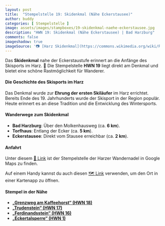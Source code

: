 ```yaml
---
layout: post
title:  "Stempelstelle 19: Skidenkmal (Nähe Eckerstausee)"
author: buddy
categories: [ Stempelstelle ]
image: assets/images/stampboxes/19-skidenkmal-naehe-eckerstausee.jpg
description: "HWN 19: Skidenkmal (Nähe Eckerstausee) | Bad Harzburg"
comments: false
imageshadow: true
imageSource: '📷 [Harz Skidenkmal](https://commons.wikimedia.org/wiki/File:Harz_Skidenkmal.JPG) von <a href="//commons.wikimedia.org/wiki/User:Enter" title="User:Enter">Enter</a> unter Lizenz [CC BY-SA 4.0](https://creativecommons.org/licenses/by-sa/4.0)'
---
```


Das **Skidenkmal** nahe der Eckerstaustufe erinnert an die Anfänge des Skisports im Harz. 🎿 Die Stempelstelle **HWN 19** liegt direkt am Denkmal und bietet eine schöne Rastmöglichkeit für Wanderer.

#### Die Geschichte des Skisports im Harz

Das Denkmal wurde zur **Ehrung der ersten Skiläufer** im Harz errichtet. Bereits Ende des 19. Jahrhunderts wurde der Skisport in der Region populär. Heute erinnert es an diese Tradition und die Entwicklung des Wintersports.

#### Wanderwege zum Skidenkmal

- **Bad Harzburg**: Über den Molkenhausweg (ca. **6 km**).
- **Torfhaus**: Entlang der Ecker (ca. **5 km**).
- **Eckerstausee**: Direkt vom Stausee erreichbar (ca. **2 km**).

#### Anfahrt

Unter diesem [📍 Link](https://www.google.com/maps/dir/?api=1&origin=&destination=51.79321%2C%2010.57438) ist der Stempelstelle der Harzer Wandernadel in Google Maps zu finden.

<div class="android-only">
  Auf einem Handy kannst du auch diesen 
  <a href="geo:51.79321,10.57438">🗺️ Link</a> 
  verwenden, um den Ort in einer Kartenapp zu öffnen.
  <p></p>
</div>

#### Stempel in der Nähe

- [**„Grenzweg am Kaffeehorst“ (HWN 18)**](/stempelstelle-18-grenzweg-am-kaffeehorst)
- [**„Trudenstein“ (HWN 17)**](/stempelstelle-17-trudenstein)
- [**„Ferdinandsstein“ (HWN 16)**](/stempelstelle-16-ferdinandsstein)
- [**„Eckertalsperre“ (HWN 1)**](/stempelstelle-1-eckertalsperre-staumauer)
